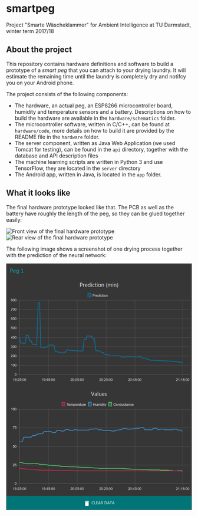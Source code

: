 # smartpeg
Project "Smarte Wäscheklammer" for Ambient Intelligence at TU Darmstadt, winter term 2017/18

## About the project
This repository contains hardware definitions and software to build a prototype of a _smart peg_ that you can attach to your
drying laundry. It will estimate the remaining time until the laundry is completely dry and notifcy you on your Android phone.

The project consists of the following components:

- The hardware, an actual peg, an ESP8266 microcontroller board, humidity and temperature sensors and a battery. Descriptions on
how to build the hardware are available in the `hardware/schematics` folder.
- The microcontroller software, written in C/C++, can be found at `hardware/code`, more details on how to build it are provided
by the README file in the `hardware` folder.
- The server component, written as Java Web Application (we used Tomcat for testing), can be found in the `api` directory,
together with the database and API description files
- The machine learning scripts are written in Python 3 and use TensorFlow, they are located in the `server` directory
- The Android app, written in Java, is located in the `app` folder.

## What it looks like

The final hardware prototype looked like that. The PCB as well as the battery have roughly the length of the peg, so they can be glued together easily:

![Front view of the final hardware prototype](https://github.com/fhessel/smartpeg/blob/master/hardware/schematics/smartpeg-final1.jpg?raw=true)
![Rear view of the final hardware prototype](https://github.com/fhessel/smartpeg/blob/master/hardware/schematics/smartpeg-final2.jpg?raw=true)

The following image shows a screenshot of one drying process together with the prediction of the neural network:

![Prediction and measurement values](https://github.com/fhessel/smartpeg/blob/master/server/example_trace.png?raw=true)